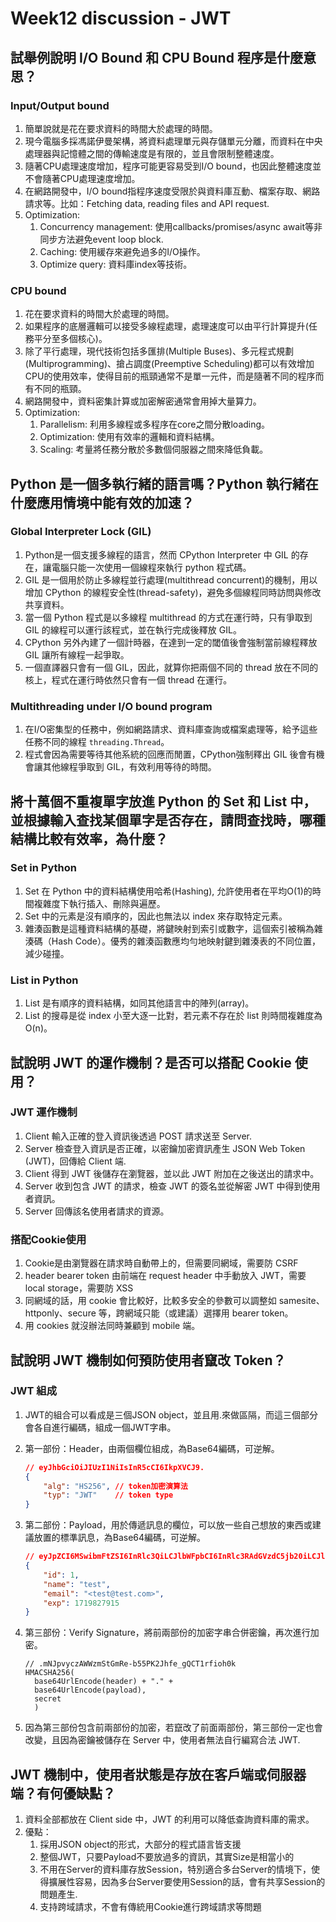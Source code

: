 # Week12 discussion - JWT

## 試舉例說明 I/O Bound 和 CPU Bound 程序是什麼意思？

### Input/Output bound

1. 簡單說就是花在要求資料的時間大於處理的時間。
2. 現今電腦多採馮諾伊曼架構，將資料處理單元與存儲單元分離，而資料在中央處理器與記憶體之間的傳輸速度是有限的，並且會限制整體速度。
3. 隨著CPU處理速度增加，程序可能更容易受到I/O bound，也因此整體速度並不會隨著CPU處理速度增加。
4. 在網路開發中，I/O bound指程序速度受限於與資料庫互動、檔案存取、網路請求等。比如：Fetching data, reading files and API request.
5. Optimization:
    1. Concurrency management: 使用callbacks/promises/async await等非同步方法避免event loop block.
    2. Caching: 使用緩存來避免過多的I/O操作。
    3. Optimize query: 資料庫index等技術。

### CPU bound

1. 花在要求資料的時間大於處理的時間。
2. 如果程序的底層邏輯可以接受多線程處理，處理速度可以由平行計算提升(任務平分至多個核心)。
3. 除了平行處理，現代技術包括多匯排(Multiple Buses)、多元程式規劃(Multiprogramming)、搶占調度(Preemptive Scheduling)都可以有效增加CPU的使用效率，使得目前的瓶頸通常不是單一元件，而是隨著不同的程序而有不同的瓶頸。
4. 網路開發中，資料密集計算或加密解密通常會用掉大量算力。
5. Optimization:
    1. Parallelism: 利用多線程或多程序在core之間分散loading。
    2. Optimization: 使用有效率的邏輯和資料結構。
    3. Scaling: 考量將任務分散於多數個伺服器之間來降低負載。

## Python 是一個多執行緒的語言嗎？Python 執行緒在什麼應用情境中能有效的加速？

### Global Interpreter Lock (GIL)

1. Python是一個支援多線程的語言，然而 CPython Interpreter 中 GIL 的存在，讓電腦只能一次使用一個線程來執行 python 程式碼。
2. GIL 是一個用於防止多線程並行處理(multithread concurrent)的機制，用以增加 CPython 的線程安全性(thread-safety)，避免多個線程同時訪問與修改共享資料。
3. 當一個 Python 程式是以多線程 multithread 的方式在運行時，只有爭取到 GIL 的線程可以運行該程式，並在執行完成後釋放 GIL。
4. CPython 另外內建了一個計時器，在達到一定的閾值後會強制當前線程釋放 GIL 讓所有線程一起爭取。
5. 一個直譯器只會有一個 GIL，因此，就算你把兩個不同的 thread 放在不同的核上，程式在運行時依然只會有一個 thread 在運行。

### Multithreading under I/O bound program

1. 在I/O密集型的任務中，例如網路請求、資料庫查詢或檔案處理等，給予這些任務不同的線程 ```threading.Thread```。
2. 程式會因為需要等待其他系統的回應而閒置，CPython強制釋出 GIL 後會有機會讓其他線程爭取到 GIL，有效利用等待的時間。

## 將十萬個不重複單字放進 Python 的 Set 和 List 中，並根據輸入查找某個單字是否存在，請問查找時，哪種結構比較有效率，為什麼？

### Set in Python

1. Set 在 Python 中的資料結構使用哈希(Hashing), 允許使用者在平均O(1)的時間複雜度下執行插入、刪除與遍歷。
2. Set 中的元素是沒有順序的，因此也無法以 index 來存取特定元素。
3. 雜湊函數是這種資料結構的基礎，將鍵映射到索引或數字，這個索引被稱為雜湊碼（Hash Code）。優秀的雜湊函數應均勻地映射鍵到雜湊表的不同位置，減少碰撞。

### List in Python

1. List 是有順序的資料結構，如同其他語言中的陣列(array)。
2. List 的搜尋是從 index 小至大逐一比對，若元素不存在於 list 則時間複雜度為O(n)。

## 試說明 JWT 的運作機制？是否可以搭配 Cookie 使用？

### JWT 運作機制

1. Client 輸入正確的登入資訊後透過 POST 請求送至 Server.
2. Server 檢查登入資訊是否正確，以密鑰加密資訊產生 JSON Web Token (JWT)，回傳給 Client 端.
3. Client 得到 JWT 後儲存在瀏覽器，並以此 JWT 附加在之後送出的請求中。
4. Server 收到包含 JWT 的請求，檢查 JWT 的簽名並從解密 JWT 中得到使用者資訊。
5. Server 回傳該名使用者請求的資源。

### 搭配Cookie使用

1. Cookie是由瀏覽器在請求時自動帶上的，但需要同網域，需要防 CSRF
2. header bearer token 由前端在 request header 中手動放入 JWT，需要 local storage，需要防 XSS
3. 同網域的話，用 cookie 會比較好，比較多安全的參數可以調整如 samesite、httponly、secure 等，跨網域只能（或建議）選擇用 bearer token。
4. 用 cookies 就沒辦法同時兼顧到 mobile 端。

## 試說明 JWT 機制如何預防使用者竄改 Token？

### JWT 組成

1. JWT的組合可以看成是三個JSON object，並且用.來做區隔，而這三個部分會各自進行編碼，組成一個JWT字串。
2. 第一部份：Header，由兩個欄位組成，為Base64編碼，可逆解。

    ```json
    // eyJhbGciOiJIUzI1NiIsInR5cCI6IkpXVCJ9.
    {
        "alg": "HS256", // token加密演算法
        "typ": "JWT"    // token type
    }
    ```

3. 第二部份：Payload，用於傳遞訊息的欄位，可以放一些自己想放的東西或建議放置的標準訊息，為Base64編碼，可逆解。

    ```json
    // eyJpZCI6MSwibmFtZSI6InRlc3QiLCJlbWFpbCI6InRlc3RAdGVzdC5jb20iLCJleHAiOjE3MTk4Mjc5MTV9.
    {
        "id": 1,
        "name": "test",
        "email": "<test@test.com>",
        "exp": 1719827915
    }
    ```

4. 第三部份：Verify Signature，將前兩部份的加密字串合併密鑰，再次進行加密。

    ```plaintext
    // .mNJpvyczAWWzmStGmRe-b55PK2Jhfe_gQCT1rfioh0k
    HMACSHA256(
      base64UrlEncode(header) + "." +
      base64UrlEncode(payload),
      secret
      )
    ```

5. 因為第三部份包含前兩部份的加密，若竄改了前面兩部份，第三部份一定也會改變，且因為密鑰被儲存在 Server 中，使用者無法自行編寫合法 JWT.

## JWT 機制中，使用者狀態是存放在客戶端或伺服器端？有何優缺點？

1. 資料全部都放在 Client side 中，JWT 的利用可以降低查詢資料庫的需求。
2. 優點：
    1. 採用JSON object的形式，大部分的程式語言皆支援
    2. 整個JWT，只要Payload不要放過多的資訊，其實Size是相當小的
    3. 不用在Server的資料庫存放Session，特別適合多台Server的情境下，使得擴展性容易，因為多台Server要使用Session的話，會有共享Session的問題產生.
    4. 支持跨域請求，不會有傳統用Cookie進行跨域請求等問題
